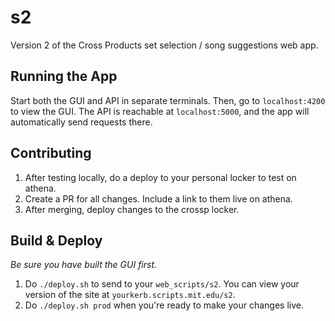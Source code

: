# s2
Version 2 of the Cross Products set selection / song suggestions web app.

## Running the App
Start both the GUI and API in separate terminals. Then, go to `localhost:4200` to view the GUI. The API is reachable at `localhost:5000`, and the app will automatically send requests there.

## Contributing
1. After testing locally, do a deploy to your personal locker to test on athena.
2. Create a PR for all changes. Include a link to them live on athena.
3. After merging, deploy changes to the crossp locker.

## Build & Deploy
*Be sure you have built the GUI first.*
1. Do `./deploy.sh` to send to your `web_scripts/s2`. You can view your version of the site at `yourkerb.scripts.mit.edu/s2`.
2. Do `./deploy.sh prod` when you're ready to make your changes live.
